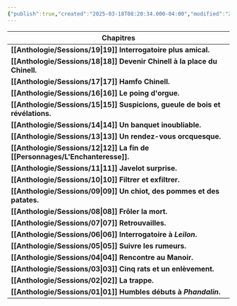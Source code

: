 ```yaml
---
{"publish":true,"created":"2025-03-18T08:20:34.000-04:00","modified":"2025-03-18T08:20:34.000-04:00","cssclasses":""}
---
```



| <strong>Chapitres</strong>                                                                        |
| ------------------------------------------------------------------------------------------------- |
| <strong>[[Anthologie/Sessions/19\|19]]</strong> **Interrogatoire plus amical.**                |
| <strong>[[Anthologie/Sessions/18\|18]]</strong> **Devenir Chinell à la place du Chinell.**     |
| <strong>[[Anthologie/Sessions/17\|17]]</strong> **Hamfo Chinell.**                             |
| <strong>[[Anthologie/Sessions/16\|16]]</strong> **Le poing d'orgue.**                          |
| <strong>[[Anthologie/Sessions/15\|15]]</strong> **Suspicions, gueule de bois et révélations.** |
| <strong>[[Anthologie/Sessions/14\|14]]</strong> **Un banquet inoubliable.**                    |
| <strong>[[Anthologie/Sessions/13\|13]]</strong> **Un rendez-vous orcquesque.**                 |
| <strong>[[Anthologie/Sessions/12\|12]]</strong> **La fin de [[Personnages/L'Enchanteresse]].**             |
| <strong>[[Anthologie/Sessions/11\|11]]</strong> **Javelot surprise.**                          |
| <strong>[[Anthologie/Sessions/10\|10]]</strong> **Filtrer et exfiltrer.**                      |
| <strong>[[Anthologie/Sessions/09\|09]]</strong> **Un chiot, des pommes et des patates.**       |
| <strong>[[Anthologie/Sessions/08\|08]]</strong> **Frôler la mort.**                            |
| <strong>[[Anthologie/Sessions/07\|07]]</strong> **Retrouvailles.**                             |
| <strong>[[Anthologie/Sessions/06\|06]]</strong> **Interrogatoire à *Leilon*.**                 |
| <strong>[[Anthologie/Sessions/05\|05]]</strong> **Suivre les rumeurs.**                        |
| <strong>[[Anthologie/Sessions/04\|04]]</strong> **Rencontre au Manoir.**                       |
| <strong>[[Anthologie/Sessions/03\|03]]</strong> **Cinq rats et un enlèvement.**                |
| <strong>[[Anthologie/Sessions/02\|02]]</strong> **La trappe.**                                 |
| <strong>[[Anthologie/Sessions/01\|01]]</strong> **Humbles débuts à *Phandalin*.**              |

